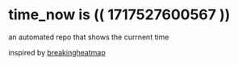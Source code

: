 # time_now is (( 1717527600567 ))

an automated repo that shows the currnent time

inspired by [breakingheatmap](https://github.com/breakingheatmap/breakingheatmap)